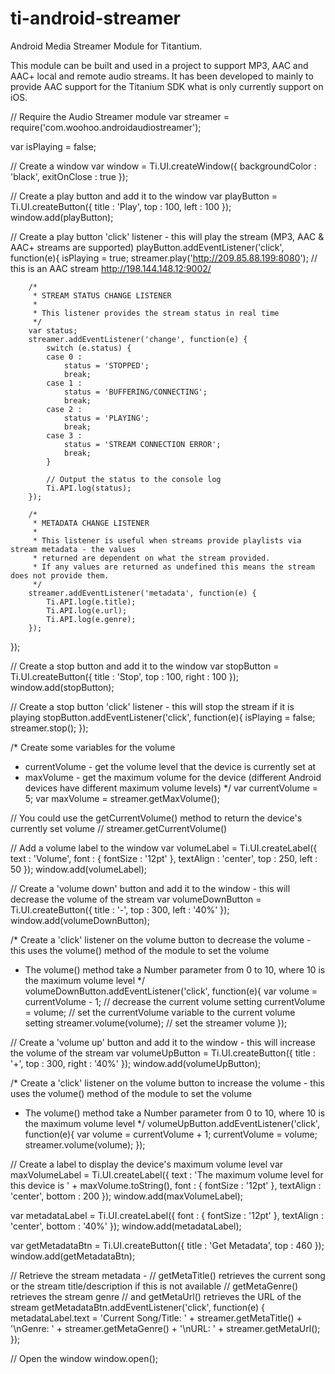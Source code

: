 # ti-android-streamer
Android Media Streamer Module for Titantium. 

This module can be built and used in a project to support MP3, AAC and AAC+ local and remote audio streams. It has been developed to mainly to provide AAC support for the Titanium SDK what is only currently support on iOS.

// Require the Audio Streamer module
var streamer = require('com.woohoo.androidaudiostreamer');

var isPlaying = false;

// Create a window
var window = Ti.UI.createWindow({
	backgroundColor : 'black',
	exitOnClose : true
});

// Create a play button and add it to the window
var playButton = Ti.UI.createButton({
	title : 'Play',
	top : 100,
	left : 100
});
window.add(playButton);

// Create a play button 'click' listener - this will play the stream (MP3, AAC & AAC+ streams are supported)
playButton.addEventListener('click', function(e){
	isPlaying = true;
	streamer.play('http://209.85.88.199:8080'); // this is an AAC stream http://198.144.148.12:9002/
	
	
        /*
         * STREAM STATUS CHANGE LISTENER
         *
         * This listener provides the stream status in real time
         */
        var status;
        streamer.addEventListener('change', function(e) {
            switch (e.status) {
            case 0 :
                status = 'STOPPED';
                break;
            case 1 :
                status = 'BUFFERING/CONNECTING';
                break;
            case 2 :
                status = 'PLAYING';
                break;
            case 3 :
                status = 'STREAM CONNECTION ERROR';
                break;
            }

            // Output the status to the console log
            Ti.API.log(status);
        });

        /*
         * METADATA CHANGE LISTENER
         *
         * This listener is useful when streams provide playlists via stream metadata - the values
         * returned are dependent on what the stream provided.
         * If any values are returned as undefined this means the stream does not provide them.
         */
        streamer.addEventListener('metadata', function(e) {
            Ti.API.log(e.title);
            Ti.API.log(e.url);
            Ti.API.log(e.genre);
        }); 

});

// Create a stop button and add it to the window
var stopButton = Ti.UI.createButton({
	title : 'Stop',
	top : 100,
	right : 100
});
window.add(stopButton);

// Create a stop button 'click' listener - this will stop the stream if it is playing
stopButton.addEventListener('click', function(e){
	isPlaying = false;
	streamer.stop();
});

/* Create some variables for the volume
 * currentVolume - get the volume level that the device is currently set at
 * maxVolume - get the maximum volume for the device (different Android devices have different maximum volume levels)
 */
var currentVolume = 5;
var maxVolume = streamer.getMaxVolume();

// You could use the getCurrentVolume() method to return the device's currently set volume
// streamer.getCurrentVolume()

// Add a volume label to the window
var volumeLabel = Ti.UI.createLabel({
	text : 'Volume',
	font : {
		fontSize : '12pt'
	},
	textAlign : 'center',
	top : 250,
	left : 50
});
window.add(volumeLabel);

// Create a 'volume down' button and add it to the window - this will decrease the volume of the stream
var volumeDownButton = Ti.UI.createButton({
	title : '-',
	top : 300,
	left : '40%'
});
window.add(volumeDownButton);

/* Create a 'click' listener on the volume button to decrease the volume - this uses the volume() method of the module to set the volume
 * The volume() method take a Number parameter from 0 to 10, where 10 is the maximum volume level
 */
volumeDownButton.addEventListener('click', function(e){
	var volume = currentVolume - 1; // decrease the current volume setting
	currentVolume = volume; // set the currentVolume variable to the current volume setting
	streamer.volume(volume); // set the streamer volume
});

// Create a 'volume up' button and add it to the window - this will increase the volume of the stream
var volumeUpButton = Ti.UI.createButton({
	title : '+',
	top : 300,
	right : '40%'
});
window.add(volumeUpButton);

/* Create a 'click' listener on the volume button to increase the volume - this uses the volume() method of the module to set the volume
 * The volume() method take a Number parameter from 0 to 10, where 10 is the maximum volume level
 */
volumeUpButton.addEventListener('click', function(e){
		var volume = currentVolume + 1;
		currentVolume = volume;
		streamer.volume(volume);
});

// Create a label to display the device's maximum volume level
var maxVolumeLabel = Ti.UI.createLabel({
	text : 'The maximum volume level for this device is ' + maxVolume.toString(),
	font : {
		fontSize : '12pt'
	},
	textAlign : 'center',
	bottom : 200
});
window.add(maxVolumeLabel);

var metadataLabel = Ti.UI.createLabel({
	font : {
		fontSize : '12pt'
	},
	textAlign : 'center',
	bottom : '40%'
});
window.add(metadataLabel);

var getMetadataBtn = Ti.UI.createButton({
	title : 'Get Metadata',
	top : 460
});
window.add(getMetadataBtn);

// Retrieve the stream metadata - 
// getMetaTitle() retrieves the current song or the stream title/description if this is not available
// getMetaGenre() retrieves the stream genre 
// and getMetaUrl() retrieves the URL of the stream
getMetadataBtn.addEventListener('click', function(e) {
	metadataLabel.text = 'Current Song/Title: ' + streamer.getMetaTitle() + '\nGenre: ' + streamer.getMetaGenre() + '\nURL: ' + streamer.getMetaUrl();
});

// Open the window
window.open();
